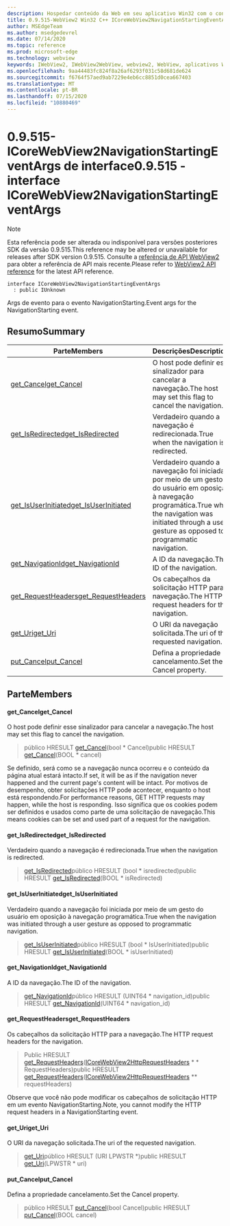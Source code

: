 ```yaml
---
description: Hospedar conteúdo da Web em seu aplicativo Win32 com o controle WebView2 do Microsoft Edge
title: 0.9.515-WebView2 Win32 C++ ICoreWebView2NavigationStartingEventArgs
author: MSEdgeTeam
ms.author: msedgedevrel
ms.date: 07/14/2020
ms.topic: reference
ms.prod: microsoft-edge
ms.technology: webview
keywords: IWebView2, IWebView2WebView, webview2, WebView, aplicativos Win32, Win32, Edge, ICoreWebView2, ICoreWebView2Controller, controle do navegador, HTML Edge
ms.openlocfilehash: 9aa44483fc824f8a26af6293f031c58d681de624
ms.sourcegitcommit: f6764f57aed9ab7229e4eb6cc8851d0cea667403
ms.translationtype: MT
ms.contentlocale: pt-BR
ms.lasthandoff: 07/15/2020
ms.locfileid: "10880469"
---
```

# <span data-ttu-id="997fe-104">0.9.515-ICoreWebView2NavigationStartingEventArgs de interface</span><span class="sxs-lookup"><span data-stu-id="997fe-104">0.9.515 - interface ICoreWebView2NavigationStartingEventArgs</span></span> 

> [!NOTE]
> <span data-ttu-id="997fe-105">Esta referência pode ser alterada ou indisponível para versões posteriores SDK da versão 0.9.515.</span><span class="sxs-lookup"><span data-stu-id="997fe-105">This reference may be altered or unavailable for releases after SDK version 0.9.515.</span></span> <span data-ttu-id="997fe-106">Consulte a [referência de API WebView2](../../../webview2-api-reference.md) para obter a referência de API mais recente.</span><span class="sxs-lookup"><span data-stu-id="997fe-106">Please refer to [WebView2 API reference](../../../webview2-api-reference.md) for the latest API reference.</span></span>

```
interface ICoreWebView2NavigationStartingEventArgs
  : public IUnknown
```

<span data-ttu-id="997fe-107">Args de evento para o evento NavigationStarting.</span><span class="sxs-lookup"><span data-stu-id="997fe-107">Event args for the NavigationStarting event.</span></span>

## <span data-ttu-id="997fe-108">Resumo</span><span class="sxs-lookup"><span data-stu-id="997fe-108">Summary</span></span>

 <span data-ttu-id="997fe-109">Parte</span><span class="sxs-lookup"><span data-stu-id="997fe-109">Members</span></span>                        | <span data-ttu-id="997fe-110">Descrições</span><span class="sxs-lookup"><span data-stu-id="997fe-110">Descriptions</span></span>
--------------------------------|---------------------------------------------
[<span data-ttu-id="997fe-111">get_Cancel</span><span class="sxs-lookup"><span data-stu-id="997fe-111">get_Cancel</span></span>](#get_cancel) | <span data-ttu-id="997fe-112">O host pode definir esse sinalizador para cancelar a navegação.</span><span class="sxs-lookup"><span data-stu-id="997fe-112">The host may set this flag to cancel the navigation.</span></span>
[<span data-ttu-id="997fe-113">get_IsRedirected</span><span class="sxs-lookup"><span data-stu-id="997fe-113">get_IsRedirected</span></span>](#get_isredirected) | <span data-ttu-id="997fe-114">Verdadeiro quando a navegação é redirecionada.</span><span class="sxs-lookup"><span data-stu-id="997fe-114">True when the navigation is redirected.</span></span>
[<span data-ttu-id="997fe-115">get_IsUserInitiated</span><span class="sxs-lookup"><span data-stu-id="997fe-115">get_IsUserInitiated</span></span>](#get_isuserinitiated) | <span data-ttu-id="997fe-116">Verdadeiro quando a navegação foi iniciada por meio de um gesto do usuário em oposição à navegação programática.</span><span class="sxs-lookup"><span data-stu-id="997fe-116">True when the navigation was initiated through a user gesture as opposed to programmatic navigation.</span></span>
[<span data-ttu-id="997fe-117">get_NavigationId</span><span class="sxs-lookup"><span data-stu-id="997fe-117">get_NavigationId</span></span>](#get_navigationid) | <span data-ttu-id="997fe-118">A ID da navegação.</span><span class="sxs-lookup"><span data-stu-id="997fe-118">The ID of the navigation.</span></span>
[<span data-ttu-id="997fe-119">get_RequestHeaders</span><span class="sxs-lookup"><span data-stu-id="997fe-119">get_RequestHeaders</span></span>](#get_requestheaders) | <span data-ttu-id="997fe-120">Os cabeçalhos da solicitação HTTP para a navegação.</span><span class="sxs-lookup"><span data-stu-id="997fe-120">The HTTP request headers for the navigation.</span></span>
[<span data-ttu-id="997fe-121">get_Uri</span><span class="sxs-lookup"><span data-stu-id="997fe-121">get_Uri</span></span>](#get_uri) | <span data-ttu-id="997fe-122">O URI da navegação solicitada.</span><span class="sxs-lookup"><span data-stu-id="997fe-122">The uri of the requested navigation.</span></span>
[<span data-ttu-id="997fe-123">put_Cancel</span><span class="sxs-lookup"><span data-stu-id="997fe-123">put_Cancel</span></span>](#put_cancel) | <span data-ttu-id="997fe-124">Defina a propriedade cancelamento.</span><span class="sxs-lookup"><span data-stu-id="997fe-124">Set the Cancel property.</span></span>

## <span data-ttu-id="997fe-125">Parte</span><span class="sxs-lookup"><span data-stu-id="997fe-125">Members</span></span>

#### <span data-ttu-id="997fe-126">get_Cancel</span><span class="sxs-lookup"><span data-stu-id="997fe-126">get_Cancel</span></span> 

<span data-ttu-id="997fe-127">O host pode definir esse sinalizador para cancelar a navegação.</span><span class="sxs-lookup"><span data-stu-id="997fe-127">The host may set this flag to cancel the navigation.</span></span>

> <span data-ttu-id="997fe-128">público HRESULT [get_Cancel](#get_cancel)(bool \* Cancel)</span><span class="sxs-lookup"><span data-stu-id="997fe-128">public HRESULT [get_Cancel](#get_cancel)(BOOL \* cancel)</span></span>

<span data-ttu-id="997fe-129">Se definido, será como se a navegação nunca ocorreu e o conteúdo da página atual estará intacto.</span><span class="sxs-lookup"><span data-stu-id="997fe-129">If set, it will be as if the navigation never happened and the current page's content will be intact.</span></span> <span data-ttu-id="997fe-130">Por motivos de desempenho, obter solicitações HTTP pode acontecer, enquanto o host está respondendo.</span><span class="sxs-lookup"><span data-stu-id="997fe-130">For performance reasons, GET HTTP requests may happen, while the host is responding.</span></span> <span data-ttu-id="997fe-131">Isso significa que os cookies podem ser definidos e usados como parte de uma solicitação de navegação.</span><span class="sxs-lookup"><span data-stu-id="997fe-131">This means cookies can be set and used part of a request for the navigation.</span></span>

#### <span data-ttu-id="997fe-132">get_IsRedirected</span><span class="sxs-lookup"><span data-stu-id="997fe-132">get_IsRedirected</span></span> 

<span data-ttu-id="997fe-133">Verdadeiro quando a navegação é redirecionada.</span><span class="sxs-lookup"><span data-stu-id="997fe-133">True when the navigation is redirected.</span></span>

> <span data-ttu-id="997fe-134">[get_IsRedirected](#get_isredirected)público HRESULT (bool \* isredirected)</span><span class="sxs-lookup"><span data-stu-id="997fe-134">public HRESULT [get_IsRedirected](#get_isredirected)(BOOL \* isRedirected)</span></span>

#### <span data-ttu-id="997fe-135">get_IsUserInitiated</span><span class="sxs-lookup"><span data-stu-id="997fe-135">get_IsUserInitiated</span></span> 

<span data-ttu-id="997fe-136">Verdadeiro quando a navegação foi iniciada por meio de um gesto do usuário em oposição à navegação programática.</span><span class="sxs-lookup"><span data-stu-id="997fe-136">True when the navigation was initiated through a user gesture as opposed to programmatic navigation.</span></span>

> <span data-ttu-id="997fe-137">[get_IsUserInitiated](#get_isuserinitiated)público HRESULT (bool \* IsUserInitiated)</span><span class="sxs-lookup"><span data-stu-id="997fe-137">public HRESULT [get_IsUserInitiated](#get_isuserinitiated)(BOOL \* isUserInitiated)</span></span>

#### <span data-ttu-id="997fe-138">get_NavigationId</span><span class="sxs-lookup"><span data-stu-id="997fe-138">get_NavigationId</span></span> 

<span data-ttu-id="997fe-139">A ID da navegação.</span><span class="sxs-lookup"><span data-stu-id="997fe-139">The ID of the navigation.</span></span>

> <span data-ttu-id="997fe-140">[get_NavigationId](#get_navigationid)público HRESULT (UINT64 \* navigation_id)</span><span class="sxs-lookup"><span data-stu-id="997fe-140">public HRESULT [get_NavigationId](#get_navigationid)(UINT64 \* navigation_id)</span></span>

#### <span data-ttu-id="997fe-141">get_RequestHeaders</span><span class="sxs-lookup"><span data-stu-id="997fe-141">get_RequestHeaders</span></span> 

<span data-ttu-id="997fe-142">Os cabeçalhos da solicitação HTTP para a navegação.</span><span class="sxs-lookup"><span data-stu-id="997fe-142">The HTTP request headers for the navigation.</span></span>

> <span data-ttu-id="997fe-143">Public HRESULT [get_RequestHeaders](#get_requestheaders)([ICoreWebView2HttpRequestHeaders](icorewebview2httprequestheaders.md) \* \* RequestHeaders)</span><span class="sxs-lookup"><span data-stu-id="997fe-143">public HRESULT [get_RequestHeaders](#get_requestheaders)([ICoreWebView2HttpRequestHeaders](icorewebview2httprequestheaders.md) \*\* requestHeaders)</span></span>

<span data-ttu-id="997fe-144">Observe que você não pode modificar os cabeçalhos de solicitação HTTP em um evento NavigationStarting.</span><span class="sxs-lookup"><span data-stu-id="997fe-144">Note, you cannot modify the HTTP request headers in a NavigationStarting event.</span></span>

#### <span data-ttu-id="997fe-145">get_Uri</span><span class="sxs-lookup"><span data-stu-id="997fe-145">get_Uri</span></span> 

<span data-ttu-id="997fe-146">O URI da navegação solicitada.</span><span class="sxs-lookup"><span data-stu-id="997fe-146">The uri of the requested navigation.</span></span>

> <span data-ttu-id="997fe-147">[get_Uri](#get_uri)público HRESULT (URI LPWSTR \*)</span><span class="sxs-lookup"><span data-stu-id="997fe-147">public HRESULT [get_Uri](#get_uri)(LPWSTR \* uri)</span></span>

#### <span data-ttu-id="997fe-148">put_Cancel</span><span class="sxs-lookup"><span data-stu-id="997fe-148">put_Cancel</span></span> 

<span data-ttu-id="997fe-149">Defina a propriedade cancelamento.</span><span class="sxs-lookup"><span data-stu-id="997fe-149">Set the Cancel property.</span></span>

> <span data-ttu-id="997fe-150">público HRESULT [put_Cancel](#put_cancel)(bool Cancel)</span><span class="sxs-lookup"><span data-stu-id="997fe-150">public HRESULT [put_Cancel](#put_cancel)(BOOL cancel)</span></span>

